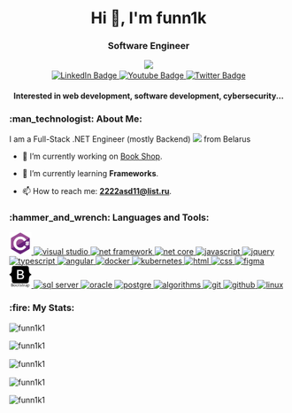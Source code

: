 <div id="about" align="center">
  <h1>Hi 👋, I'm funn1k</h1>
  <h3>Software Engineer</h3>
  <img src="https://media.giphy.com/media/M9gbBd9nbDrOTu1Mqx/giphy.gif" width="100"/>
  <div id="badges">
    <a href="your-linkedin-URL">
      <img src="https://img.shields.io/badge/LinkedIn-blue?style=for-the-badge&logo=linkedin&logoColor=white" alt="LinkedIn Badge"/>
    </a>
    <a href="https://www.youtube.com/channel/UCIb8-DvSFcanxJB-wcYFrow">
      <img src="https://img.shields.io/badge/YouTube-red?style=for-the-badge&logo=youtube&logoColor=white" alt="Youtube Badge"/>
    </a>
    <a href="https://twitter.com/Evgeny203">
      <img src="https://img.shields.io/badge/Twitter-blue?style=for-the-badge&logo=twitter&logoColor=white" alt="Twitter Badge"/>
    </a>
  </div>
  <h4 align="center">Interested in web development, software development, cybersecurity...</h4>
</div>
<h3 align="left">:man_technologist: About Me:</h3>
<p>I am a Full-Stack .NET Engineer (mostly Backend) <img src="https://media.giphy.com/media/WUlplcMpOCEmTGBtBW/giphy.gif" width="30" /> from Belarus</p>

- 🔭 I’m currently working on [Book Shop](https://github.com/funn1k1/BookShop_MVC).

- 🌱 I’m currently learning **Frameworks**.

- 📫 How to reach me: **2222asd11@list.ru**.

<div class="lang__tools">
  <h3 align="left">:hammer_and_wrench: Languages and Tools:</h3>
  <p align="left">
    <a href="https://docs.microsoft.com/en-us/dotnet/csharp/" target="_blank"> 
      <img src="https://raw.githubusercontent.com/devicons/devicon/master/icons/csharp/csharp-original.svg" alt="csharp" width="40" height="40"/> 
    </a>
    <a href="https://visualstudio.microsoft.com/vs/community/" target="_blank"> 
      <img src="https://cdn.jsdelivr.net/gh/devicons/devicon/icons/visualstudio/visualstudio-plain.svg" alt="visual studio" width="40" height="40"/>
    </a>
    <a href="https://dotnet.microsoft.com/en-us/download/dotnet-framework" target="_blank"> 
      <img src="https://cdn.jsdelivr.net/gh/devicons/devicon/icons/dot-net/dot-net-plain-wordmark.svg" alt="net framework" width="40" height="40" />
    </a>
    <a href="https://dotnet.microsoft.com/en-us/download" target="_blank"> 
      <img src="https://cdn.jsdelivr.net/gh/devicons/devicon/icons/dotnetcore/dotnetcore-original.svg" alt="net core" width="40" height="40"/>
    </a>
    <a href="https://www.javascript.com/" target="_blank"> 
      <img src="https://cdn.jsdelivr.net/gh/devicons/devicon/icons/javascript/javascript-original.svg" alt="javascript" width="40" height="40"/>
    </a>
    <a href="https://www.javascript.com/" target="_blank"> 
      <img src="https://cdn.jsdelivr.net/gh/devicons/devicon/icons/jquery/jquery-original-wordmark.svg" alt="jquery" width="40" height="40"/>
    </a>
    <a href="https://www.typescriptlang.org/" target="_blank">
      <img src="https://cdn.jsdelivr.net/gh/devicons/devicon/icons/typescript/typescript-original.svg" alt="typescript" width="40" height="40"/>
    </a>
    <a href="https://angular.io/" target="_blank">
      <img src="https://angular.io/assets/images/logos/angular/angular.svg" alt="angular" width="40" height="40"/>
    </a>
    <a href="https://www.docker.com/" target="_blank">
      <img src="https://cdn.jsdelivr.net/gh/devicons/devicon/icons/docker/docker-original-wordmark.svg" alt="docker" width="40" height="40"/>
    </a>
    <a href="https://kubernetes.io/" target="_blank">
      <img src="https://cdn.jsdelivr.net/gh/devicons/devicon/icons/kubernetes/kubernetes-plain-wordmark.svg" alt="kubernetes" width="40" height="40"/>
    </a>
    <a href="https://www.w3schools.com/html/" target="_blank">
      <img src="https://cdn.jsdelivr.net/gh/devicons/devicon/icons/html5/html5-original-wordmark.svg" alt="html" width="40" height="40"/>
    </a>
    <a href="https://www.w3schools.com/css/" target="_blank">
      <img src="https://cdn.jsdelivr.net/gh/devicons/devicon/icons/css3/css3-original-wordmark.svg" alt="css" width="40" height="40"/>
    </a>
    <a href="https://www.figma.com/" target="_blank"> 
      <img src="https://cdn.jsdelivr.net/gh/devicons/devicon/icons/figma/figma-original.svg" alt="figma" width="40" height="40"/> 
    </a> 
    <a href="https://getbootstrap.com" target="_blank">
      <img src="https://raw.githubusercontent.com/devicons/devicon/master/icons/bootstrap/bootstrap-plain-wordmark.svg" alt="bootstrap" width="40" height="40"/>
    </a>    
    <a href="https://www.microsoft.com/en-us/sql-server/sql-server-downloads" target="_blank">
      <img src="https://i.ibb.co/CVhvcrW/sql-server-icon-png-11352.png" alt="sql server" width="40" height="40"/>
    </a>
    <a href="https://www.oracle.com/database/technologies/oracle-database-software-downloads.html" target="_blank">
      <img src="https://cdn.jsdelivr.net/gh/devicons/devicon/icons/oracle/oracle-original.svg" alt="oracle" width="40" height="40"/>
    </a>
    <a href="https://www.postgresql.org" target="_blank">
      <img src="https://cdn.jsdelivr.net/gh/devicons/devicon/icons/postgresql/postgresql-plain-wordmark.svg" alt="postgre" width="40" height="40"/>
    </a>
    <a href="https://the-algorithms.com/" target="_blank"> 
      <img src="https://avatars.githubusercontent.com/u/20487725?s=200&v=4" alt="algorithms" width="40" height="40"/> 
    </a>
    <a href="https://git-scm.com/" target="_blank"> 
      <img src="https://cdn.jsdelivr.net/gh/devicons/devicon/icons/git/git-plain-wordmark.svg" alt="git" width="40" height="40"/> 
    </a>
    <a href="https://github.com/" target="_blank"> 
      <img src="https://img.icons8.com/nolan/452/github.png" alt="github" width="40" height="40"/> 
    </a>
    <a href="https://www.linux.org/" target="_blank"> 
      <img src="https://cdn.jsdelivr.net/gh/devicons/devicon/icons/linux/linux-original.svg" alt="linux" width="40" height="40"/> 
    </a> 
  </p>
</div>

<div class="stats">
   
  <h3 align="left">:fire: My Stats:</h3>
  <p>
    <img align="center" src="https://komarev.com/ghpvc/?username=funn1k1&label=Profile%20views&color=b40e37&style=flat" alt="funn1k1" /> 
  </p>
  <p>
    <img align="center" src="https://github-profile-trophy.vercel.app/?username=funn1k1&theme=dracula" alt="funn1k1" />
  </p>
  <p>
    <img align="center" src="https://github-readme-stats.vercel.app/api?username=funn1k1&show_icons=true&theme=radical" alt="funn1k1" />
  </p>
  <p>
    <img align="center" src="https://streak-stats.demolab.com?user=funn1k1&theme=dracula" alt="funn1k1" />
  </p>
  <p>
    <img align="center" src="https://github-readme-stats.vercel.app/api/top-langs?username=funn1k1&show_icons=true&layout=compact" alt="funn1k1" />
  </p>
</div>
